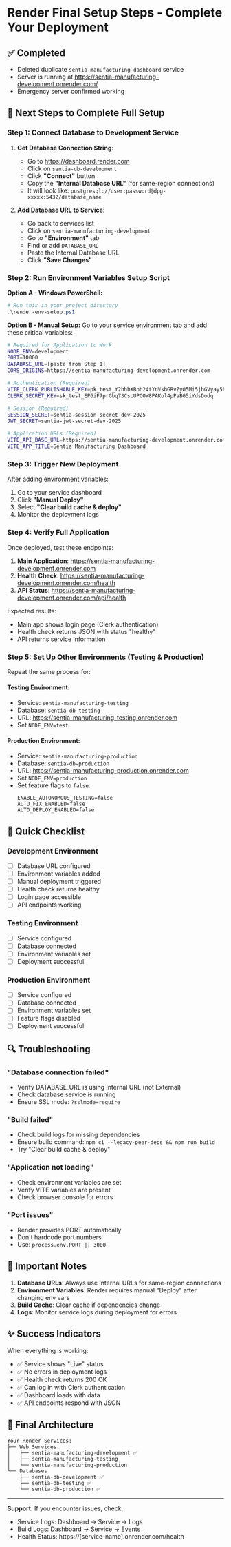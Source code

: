 # Render Final Setup Steps - Complete Your Deployment

## ✅ Completed

- Deleted duplicate `sentia-manufacturing-dashboard` service
- Server is running at https://sentia-manufacturing-development.onrender.com/
- Emergency server confirmed working

## 🔧 Next Steps to Complete Full Setup

### Step 1: Connect Database to Development Service

1. **Get Database Connection String**:
   - Go to https://dashboard.render.com
   - Click on `sentia-db-development`
   - Click **"Connect"** button
   - Copy the **"Internal Database URL"** (for same-region connections)
   - It will look like: `postgresql://user:password@dpg-xxxxx:5432/database_name`

2. **Add Database URL to Service**:
   - Go back to services list
   - Click on `sentia-manufacturing-development`
   - Go to **"Environment"** tab
   - Find or add `DATABASE_URL`
   - Paste the Internal Database URL
   - Click **"Save Changes"**

### Step 2: Run Environment Variables Setup Script

**Option A - Windows PowerShell:**

```powershell
# Run this in your project directory
.\render-env-setup.ps1
```

**Option B - Manual Setup:**
Go to your service environment tab and add these critical variables:

```bash
# Required for Application to Work
NODE_ENV=development
PORT=10000
DATABASE_URL=[paste from Step 1]
CORS_ORIGINS=https://sentia-manufacturing-development.onrender.com

# Authentication (Required)
VITE_CLERK_PUBLISHABLE_KEY=pk_test_Y2hhbXBpb24tYnVsbGRvZy05Mi5jbGVyay5hY2NvdW50cy5kZXYk
CLERK_SECRET_KEY=sk_test_EP6iF7prGbq73CscUPCOW8PAKol4pPaBG5iYdsDodq

# Session (Required)
SESSION_SECRET=sentia-session-secret-dev-2025
JWT_SECRET=sentia-jwt-secret-dev-2025

# Application URLs (Required)
VITE_API_BASE_URL=https://sentia-manufacturing-development.onrender.com/api
VITE_APP_TITLE=Sentia Manufacturing Dashboard
```

### Step 3: Trigger New Deployment

After adding environment variables:

1. Go to your service dashboard
2. Click **"Manual Deploy"**
3. Select **"Clear build cache & deploy"**
4. Monitor the deployment logs

### Step 4: Verify Full Application

Once deployed, test these endpoints:

1. **Main Application**: https://sentia-manufacturing-development.onrender.com
2. **Health Check**: https://sentia-manufacturing-development.onrender.com/health
3. **API Status**: https://sentia-manufacturing-development.onrender.com/api/health

Expected results:

- Main app shows login page (Clerk authentication)
- Health check returns JSON with status "healthy"
- API returns service information

### Step 5: Set Up Other Environments (Testing & Production)

Repeat the same process for:

#### Testing Environment:

- Service: `sentia-manufacturing-testing`
- Database: `sentia-db-testing`
- URL: https://sentia-manufacturing-testing.onrender.com
- Set `NODE_ENV=test`

#### Production Environment:

- Service: `sentia-manufacturing-production`
- Database: `sentia-db-production`
- URL: https://sentia-manufacturing-production.onrender.com
- Set `NODE_ENV=production`
- Set feature flags to `false`:
  ```
  ENABLE_AUTONOMOUS_TESTING=false
  AUTO_FIX_ENABLED=false
  AUTO_DEPLOY_ENABLED=false
  ```

## 🚀 Quick Checklist

### Development Environment

- [ ] Database URL configured
- [ ] Environment variables added
- [ ] Manual deployment triggered
- [ ] Health check returns healthy
- [ ] Login page accessible
- [ ] API endpoints working

### Testing Environment

- [ ] Service configured
- [ ] Database connected
- [ ] Environment variables set
- [ ] Deployment successful

### Production Environment

- [ ] Service configured
- [ ] Database connected
- [ ] Environment variables set
- [ ] Feature flags disabled
- [ ] Deployment successful

## 🔍 Troubleshooting

### "Database connection failed"

- Verify DATABASE_URL is using Internal URL (not External)
- Check database service is running
- Ensure SSL mode: `?sslmode=require`

### "Build failed"

- Check build logs for missing dependencies
- Ensure build command: `npm ci --legacy-peer-deps && npm run build`
- Try "Clear build cache & deploy"

### "Application not loading"

- Check environment variables are set
- Verify VITE variables are present
- Check browser console for errors

### "Port issues"

- Render provides PORT automatically
- Don't hardcode port numbers
- Use: `process.env.PORT || 3000`

## 📝 Important Notes

1. **Database URLs**: Always use Internal URLs for same-region connections
2. **Environment Variables**: Render requires manual "Deploy" after changing env vars
3. **Build Cache**: Clear cache if dependencies change
4. **Logs**: Monitor service logs during deployment for errors

## ✨ Success Indicators

When everything is working:

- ✅ Service shows "Live" status
- ✅ No errors in deployment logs
- ✅ Health check returns 200 OK
- ✅ Can log in with Clerk authentication
- ✅ Dashboard loads with data
- ✅ API endpoints respond with JSON

## 🎯 Final Architecture

```
Your Render Services:
├── Web Services
│   ├── sentia-manufacturing-development ✅
│   ├── sentia-manufacturing-testing
│   └── sentia-manufacturing-production
└── Databases
    ├── sentia-db-development ✅
    ├── sentia-db-testing ✅
    └── sentia-db-production ✅
```

---

**Support**: If you encounter issues, check:

- Service Logs: Dashboard → Service → Logs
- Build Logs: Dashboard → Service → Events
- Health Status: https://[service-name].onrender.com/health
